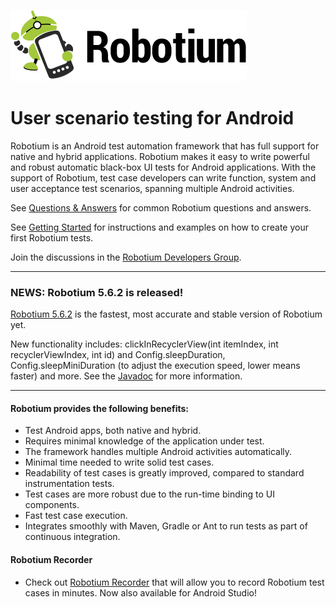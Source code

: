 ![Robotium](logo.png)

# User scenario testing for Android
Robotium is an Android test automation framework that has full support for native and hybrid applications. Robotium makes it easy to write powerful and robust automatic black-box UI tests for Android applications. With the support of Robotium, test case developers can write function, system and user acceptance test scenarios, spanning multiple Android activities.


See [Questions & Answers](https://github.com/RobotiumTech/robotium/wiki/Questions-&-Answers) for common Robotium questions and answers. 
<br>

See [Getting Started](https://github.com/RobotiumTech/robotium/wiki/Getting-Started) for instructions and examples on how to create your first Robotium tests. 
<br>

Join the discussions in the [Robotium Developers Group](http://groups.google.com/group/robotium-developers). 

----
### NEWS: Robotium 5.6.2 is released!
[Robotium 5.6.2](https://github.com/RobotiumTech/robotium/wiki/Downloads) is the fastest, most accurate and stable version of Robotium yet.

New functionality includes: clickInRecyclerView(int itemIndex, int recyclerViewIndex, int id) and Config.sleepDuration, Config.sleepMiniDuration (to adjust the execution speed, lower means faster) and more. See the [Javadoc](http://recorder.robotium.com/javadoc/) for more information.

----

#### Robotium provides the following benefits:
  * Test Android apps, both native and hybrid.
  * Requires minimal knowledge of the application under test.
  * The framework handles multiple Android activities automatically.
  * Minimal time needed to write solid test cases.
  * Readability of test cases is greatly improved, compared to standard instrumentation tests.
  * Test cases are more robust due to the run-time binding to UI components.
  * Fast test case execution.
  * Integrates smoothly with Maven, Gradle or Ant to run tests as part of continuous integration.


#### Robotium Recorder ####
  * Check out [Robotium Recorder](http://Robotium.com) that will allow you to record Robotium test cases in minutes. Now also available for Android Studio! 
